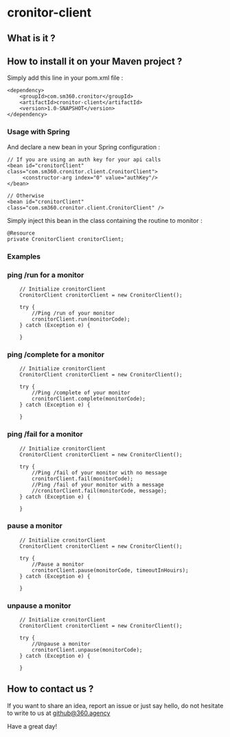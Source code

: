 # cronitor-client

## What is it ?

## How to install it on your Maven project ?
Simply add this line in your pom.xml file :
```
<dependency>
    <groupId>com.sm360.cronitor</groupId>
    <artifactId>cronitor-client</artifactId>
    <version>1.0-SNAPSHOT</version>
</dependency>
```

### Usage with Spring

And declare a new bean in your Spring configuration :
```
// If you are using an auth key for your api calls
<bean id="cronitorClient" class="com.sm360.cronitor.client.CronitorClient">
     <constructor-arg index="0" value="authKey"/>
</bean>

// Otherwise
<bean id="cronitorClient" class="com.sm360.cronitor.client.CronitorClient" />
```

Simply inject this bean in the class containing the routine to monitor :
```
@Resource
private CronitorClient cronitorClient;
```
### Examples

### ping /run for a monitor
```
    // Initialize cronitorClient
    CronitorClient cronitorClient = new CronitorClient();
    
    try {
        //Ping /run of your monitor
        cronitorClient.run(monitorCode);
    } catch (Exception e) {
    
    }
```
### ping /complete for a monitor
```
    // Initialize cronitorClient
    CronitorClient cronitorClient = new CronitorClient();
    
    try {
        //Ping /complete of your monitor
        cronitorClient.complete(monitorCode);
    } catch (Exception e) {
    
    }
```
### ping /fail for a monitor
```
    // Initialize cronitorClient
    CronitorClient cronitorClient = new CronitorClient();
    
    try {
        //Ping /fail of your monitor with no message
        cronitorClient.fail(monitorCode);
        //Ping /fail of your monitor with a message
        //cronitorClient.fail(monitorCode, message);
    } catch (Exception e) {
    
    }
```
### pause a monitor
```
    // Initialize cronitorClient
    CronitorClient cronitorClient = new CronitorClient();
    
    try {
        //Pause a monitor
        cronitorClient.pause(monitorCode, timeoutInHouirs);
    } catch (Exception e) {
    
    }
```
### unpause a monitor
```
    // Initialize cronitorClient
    CronitorClient cronitorClient = new CronitorClient();
    
    try {
        //Unpause a monitor
        cronitorClient.unpause(monitorCode);
    } catch (Exception e) {
    
    }
```

## How to contact us ?

If you want to share an idea, report an issue or just say hello, do not hesitate to write to us at github@360.agency 

Have a great day!

